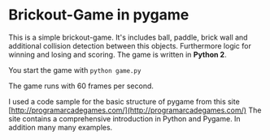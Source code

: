 # Brickout-Game in pygame

This is a simple brickout-game. It's includes ball, paddle, brick wall 
and additional collision detection between this objects. Furthermore logic for winning and losing and
scoring. The game is written in **Python 2**. 

You start the game with ```python game.py```

The game runs with 60 frames per second. 

I used a code sample for the basic structure of pygame from this site [http://programarcadegames.com/](http://programarcadegames.com/)
The site contains a comprehensive introduction in Python and Pygame. In addition many many examples.

